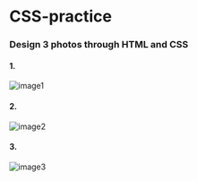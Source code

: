 # CSS-practice
### Design 3 photos through HTML and CSS
#### 1. 
![image1](../CSS-practice/img/1.png)
#### 2.
![image2](../CSS-practice/img/2.png)
#### 3.
![image3](../CSS-practice/img/3.png)
